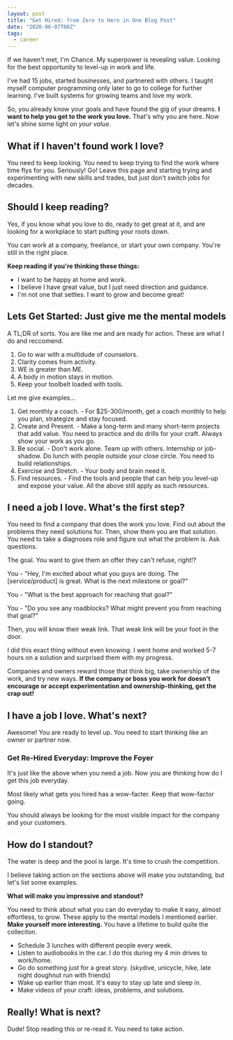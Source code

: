 ```yaml
---
layout: post
title: "Get Hired: from Zero to Hero in One Blog Post"
date: "2020-06-07T08Z"
tags:
  - career
---
```


If we haven't met, I'm Chance. My superpower is revealing value. Looking for the best opportunity to level-up in work and life.

I've had 15 jobs, started businesses, and partnered with others. I taught myself computer programming only later to go to college for further learning. I've built systems for growing teams and love my work.

So, you already know your goals and have found the gig of your dreams. **I want to help you get to the work you love.** That's why you are here. Now let's shine some light on *your value*.

## What if I haven't found work I love?

You need to keep looking. You need to keep trying to find the work where time flys for you. Seriously! Go! Leave this page and starting trying and experimenting with new skills and trades, but just don't switch jobs for decades.

## Should I keep reading?

Yes, if you know what you love to do, ready to get great at it, and are looking for a workplace to start putting your roots down.

You can work at a company, freelance, or start your own company. You're still in the right place.

**Keep reading if you're thinking these things:**

- I want to be happy at home and work.
- I believe I have great value, but I just need direction and guidance.
- I'm not one that settles. I want to grow and become great!

## Lets Get Started: Just give me the mental models

A TL;DR of sorts. You are like me and are ready for action. These are what I do and reccomend.

1. Go to war with a multidude of counselors.
2. Clarity comes from activity.
3. WE is greater than ME.
4. A body in motion stays in motion.
5. Keep your toolbelt loaded with tools.

Let me give examples...

1. Get monthly a coach. - For $25-300/month, get a coach monthly to help you plan, strategize and stay focused.
2. Create and Present. - Make a long-term and many short-term projects that add value. You need to practice and do drills for your craft. Always show your work as you go.
3. Be social. - Don't work alone. Team up with others. Internship or job-shadow. Do lunch with people outside your close circle. You need to build relationships.
4. Exercise and Stretch. - Your body and brain need it.
5. Find resources. - Find the tools and people that can help you level-up and expose your value. All the above still apply as such resources.

## I need a job I love. What's the first step?

You need to find a company that does the work you love. Find out about the problems they need solutions for. Then, show them you are that solution. You need to take a diagnoses role and figure out what the problem is. Ask questions.

The goal. You want to give them an offer they can't refuse, right!?

You - "Hey, I'm excited about what you guys are doing. The [service/product] is great. What is the next milestone or goal?"

You - "What is the best approach for reaching that goal?"

You - "Do you see any roadblocks? What might prevent you from reaching that goal?"

Then, you will know their weak link. That weak link will be your foot in the door.

I did this exact thing without even knowing. I went home and worked 5-7 hours on a solution and surprised them with my progress.

Companies and owners reward those that think big, take ownership of the work, and try new ways. **If the company or boss you work for doesn't encourage or accept experimentation and ownership-thinking, get the crap out!**

## I have a job I love. What's next?

Awesome! You are ready to level up. You need to start thinking like an owner or partner now.

### Get Re-Hired Everyday: Improve the Foyer

It's just like the above when you need a job. Now you are thinking how do I get this job everyday. 

Most likely what gets you hired has a wow-facter. Keep that wow-factor going. 

You should always be looking for the most visible impact for the company and your customers.

## How do I standout?

The water is deep and the pool is large. It's time to crush the competition.

I believe taking action on the sections above will make you outstanding, but let's list some examples.

**What will make you impressive and standout?**

You need to think about what you can do everyday to make it easy, almost effortless, to grow. These apply to the mental models I mentioned earlier. **Make yourself more interesting.** You have a lifetime to build quite the colleciton.

- Schedule 3 lunches with different people every week.
- Listen to audiobooks in the car. I do this during my 4 min drives to work/home.
- Go do something just for a great story. (skydive, unicycle, hike, late night doughnut run with friends)
- Wake up earlier than most. It's easy to stay up late and sleep in.
- Make videos of your craft: ideas, problems, and solutions.

## Really! What is next?

Dude! Stop reading this or re-read it. You need to take action.

<!-- ## I'm the owner. What's next? -->

